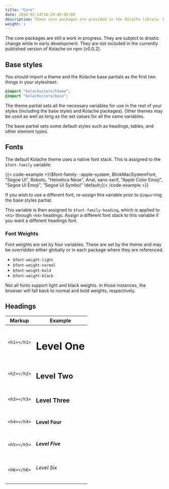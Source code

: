 ```yaml
---
title: "Core"
date: 2018-02-14T16:29:45-05:00
description: These core packages are provided in the Kolache library. Use `@import` to import them from `kolache/core/*`.
weight: 1
---
```


<div class="alert alert--danger">
The core packages are still a work in progress. They are subject to drastic change while in early development. They are not included in the currently published version of Kolache on npm (v0.0.2).
</div>

## Base styles

You should import a theme and the Kolache base partials as the first two things in your stylesheet:

```css
@import "kolache/core/theme";
@import "kolache/core/base";
```

The theme partial sets all the necessary variables for use in the rest of your styles (including the base styles and Kolache packages). Other themes may be used as well as long as the set values for all the same variables.

The base partial sets some default styles such as headings, tables, and other element types.

## Fonts

The default Kolache theme uses a native font stack. This is assigned to the `$font-family` variable:

{{< code-example >}}$font-family: -apple-system, BlinkMacSystemFont, "Segoe UI", Roboto,
  "Helvetica Neue", Arial, sans-serif, "Apple Color Emoji",
  "Segoe UI Emoji", "Segoe UI Symbol" !default;{{< /code-example >}}

If you wish to use a different font, re-assign this variable prior to `@import`ing the base styles partial.

This variable is then assigned to `$font-family-heading`, which is applied to `<h1>` through `<h4>` headings. Assign a different font stack to this variable if you want a different headings font.

### Font Weights

Font weights are set by four variables. These are set by the theme and may be overridden either globally or in each package where they are referenced.

* `$font-weight-light`
* `$font-weight-normal`
* `$font-weight-bold`
* `$font-weight-black`

Not all fonts support light and black weights. In those instances, the browser will fall back to normal and bold weights, respectively.

<!-- font scalar? -->
<!-- ems, paddings, etc? -->

## Headings

| Markup      | Example              |
| ----------- | -------------------- |
| `<h1></h1>` | <h1>Level One</h1>   |
| `<h2></h2>` | <h2>Level Two</h2>   |
| `<h3></h3>` | <h3>Level Three</h3> |
| `<h4></h4>` | <h4>Level Four</h4>  |
| `<h5></h5>` | <h5>Level Five</h5>  |
| `<h6></h6>` | <h6>Level Six</h6>   |
